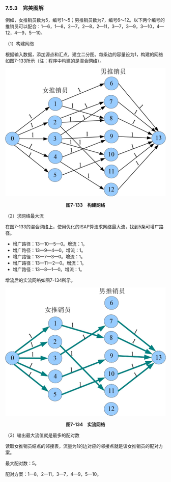 ### 7.5.3　完美图解

例如，女推销员数为5，编号1～5；男推销员数为7，编号6～12。以下两个编号的推销员可以配合：1—6，1—8，2—7，2—8，2—11，3—7，3—9，3—10，4—12，4—9，5—10。

（1）构建网络

根据输入数据，添加源点和汇点，建立二分图。每条边的容量设为1，构建的网络如图7-133所示（注：程序中构建的是混合网络）。

![951.jpg](../images/951.jpg)
<center class="my_markdown"><b class="my_markdown">图7-133　构建网络</b></center>

（2）求网络最大流

在图7-133的混合网络上，使用优化的ISAP算法求网络最大流，找到5条可增广路径。

+ 增广路径：13—10—5—0。增流：1。
+ 增广路径：13—9—4—0。增流：1。
+ 增广路径：13—7—3—0。增流：1。
+ 增广路径：13—11—2—0。增流：1。
+ 增广路径：13—8—1—0。增流：1。

增流后的实流网络如图7-134所示。

![952.jpg](../images/952.jpg)
<center class="my_markdown"><b class="my_markdown">图7-134　实流网络</b></center>

（3）输出最大流值就是最多的配对数

读取女推销员结点的邻接表，流量为1的边对应的邻接点就是该女推销员的配对方案。

最大配对数：5。

配对方案：1—8，2—11，3—7，4—9，5—10。

